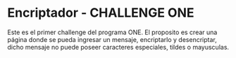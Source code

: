 # Encriptador - CHALLENGE ONE
Este es el primer challenge del programa ONE. 
El proposito es crear una página donde se pueda ingresar  un mensaje, encriptarlo y desencriptar, dicho mensaje no puede poseer caracteres especiales,  tildes o mayusculas.
